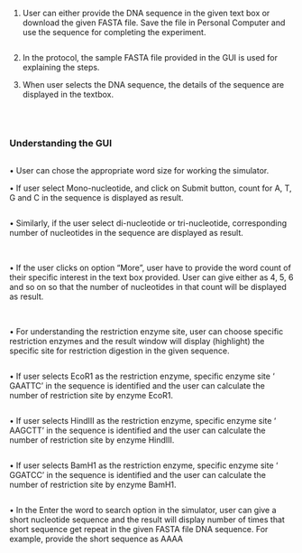 
1.	User can either provide the DNA sequence in the given text box or download the given FASTA file. Save the file in Personal Computer and use the sequence for completing the experiment.

<img src="images/1.png" title="" />

 
2.	In the protocol, the sample FASTA file provided in the GUI is used for explaining the steps.

3.	When user selects the DNA sequence, the details of the sequence are displayed in the textbox.

<img src="images/2.png" title="" />
 
&nbsp;

### Understanding the GUI


<img src="images/3.png" title="" />

•	User can chose the appropriate word size for working the simulator.


•	If user select Mono-nucleotide, and click on Submit button, count for A, T, G and C in the sequence is displayed as result. 

<img src="images/4.png" title="" /> 

•	Similarly, if the user select di-nucleotide or tri-nucleotide, corresponding number of nucleotides in the sequence are displayed as result.

<img src="images/5.png" title="" />

<img src="images/6.png" title="" />


•	If the user clicks on option “More”, user have to provide the word count of their specific interest in the text box provided. User can give either as 4, 5, 6 and so on so that the number of nucleotides in that count will be displayed as result. 

<img src="images/7.png" title="" />


<img src="images/8.png" title="" />


<img src="images/9.png" title="" />


•	For understanding the restriction enzyme site, user can choose specific restriction enzymes and the result window will display (highlight) the specific site for restriction digestion in the given sequence. 

<img src="images/10.png" title="" />

•	If user selects EcoR1 as the restriction enzyme, specific enzyme site ‘ GAATTC’ in the sequence is identified and the user can calculate the number of restriction site by enzyme EcoR1. 

 <img src="images/11.png" title="" />

•	If user selects HindIII as the restriction enzyme, specific enzyme site ‘ AAGCTT’ in the sequence is identified and the user can calculate the number of restriction site by enzyme HindIII. 
 
<img src="images/12.png" title="" />

•	If user selects BamH1 as the restriction enzyme, specific enzyme site ‘ GGATCC’ in the sequence is identified and the user can calculate the number of restriction site by enzyme BamH1. 

 
<img src="images/13.png" title="" />

•	In the Enter the word to search option in the simulator, user can give a short nucleotide sequence and the result will display number of times that short sequence get repeat in the given FASTA file DNA sequence. For example, provide the short sequence as AAAA

 <img src="images/14.png" title="" />
 

 <img src="images/15.png" title="" />
 







